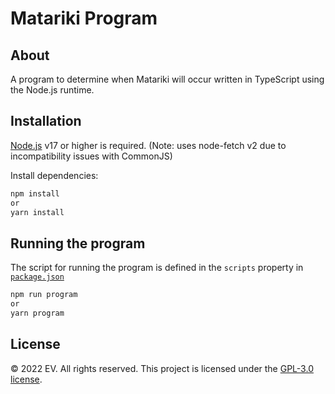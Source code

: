 # Matariki Program

## About
A program to determine when Matariki will occur written in TypeScript using the Node.js runtime.

## Installation
[Node.js](https://nodejs.org/) v17 or higher is required. (Note: uses node-fetch v2 due to incompatibility issues with CommonJS)

Install dependencies:

```cmd
npm install 
or
yarn install
```

## Running the program
The script for running the program is defined in the `scripts` property in [`package.json`](./package.json)

```cmd
npm run program
or
yarn program
```

## License
:copyright: 2022 EV. All rights reserved. This project is licensed under the [GPL-3.0 license](./LICENSE).
